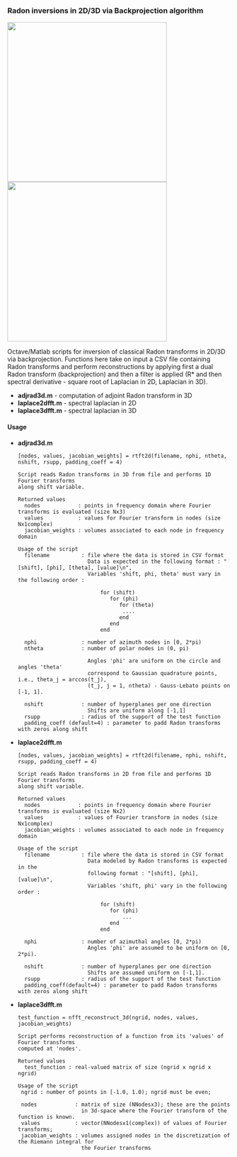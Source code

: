 ### Radon inversions in 2D/3D via Backprojection algorithm


<p float="center">
  
<p float="center">
  <img src="https://github.com/fedor-goncharov/Weighted-ray-Radon-transforms-in-3D/blob/master/pictures/backprojectionv1.png" width="360" />
  <img src="https://github.com/fedor-goncharov/Weighted-ray-Radon-transforms-in-3D/blob/master/pictures/backprojectionv0.png" width="360" />
</p>


Octave/Matlab scripts for inversion of classical Radon transforms in 2D/3D via backprojection.
Functions here take on input a CSV file containing Radon transforms and perform reconstructions by applying 
first a dual Radon transform (backprojection) and then a filter is applied (R* and then spectral derivative - 
square root of Laplacian in 2D, Laplacian in 3D).

  * **adjrad3d.m** - computation of adjoint Radon transform in 3D
  * **laplace2dfft.m** - spectral laplacian in 2D
  * **laplace3dfft.m** - spectral laplacian in 3D

#### Usage

 * **adjrad3d.m**
 
       [nodes, values, jacobian_weights] = rtft2d(filename, nphi, ntheta, nshift, rsupp, padding_coeff = 4)
       
       Script reads Radon transforms in 3D from file and performs 1D Fourier transforms 
       along shift variable. 
       
       Returned values
         nodes            : points in frequency domain where Fourier transforms is evaluated (size Nx3)
         values           : values for Fourier transform in nodes (size Nx1complex)
         jacobian_weights : volumes associated to each node in frequency domain

       Usage of the script
         filename          : file where the data is stored in CSV format
                             Data is expected in the following format : "[shift], [phi], [theta], [value]\n",
                             Variables 'shift, phi, theta' must vary in the following order : 
                 
                                 for (shift) 
                                    for (phi) 
                                       for (theta)
                                        ....
                                       end
                                    end
                                 end
                                      
         nphi              : number of azimuth nodes in [0, 2*pi)
         ntheta            : number of polar nodes in (0, pi)
        
                             Angles 'phi' are uniform on the circle and angles 'theta' 
                             correspond to Gaussian quadrature points, i.e., theta_j = arccos(t_j), 
                             (t_j, j = 1, ntheta) - Gauss-Lebato points on [-1, 1]. 

         nshift            : number of hyperplanes per one direction
                             Shifts are uniform along [-1,1]
         rsupp             : radius of the support of the test function
         padding_coeff (default=4) : parameter to padd Radon transforms with zeros along shift
 
 * **laplace2dfft.m**
 
       [nodes, values, jacobian_weights] = rtft2d(filename, nphi, nshift, rsupp, padding_coeff = 4)
       
       Script reads Radon transforms in 2D from file and performs 1D Fourier transforms 
       along shift variable. 
       
       Returned values
         nodes            : points in frequency domain where Fourier transforms is evaluated (size Nx2)
         values           : values of Fourier transform in nodes (size Nx1complex)
         jacobian_weights : volumes associated to each node in frequency domain

       Usage of the script
         filename          : file where the data is stored in CSV format
                             Data modeled by Radon transforms is expected in the 
                             following format : "[shift], [phi], [value]\n",
                             Variables 'shift, phi' vary in the following order : 
                 
                                 for (shift) 
                                    for (phi) 
                                        ...
                                    end
                                 end
                                      
         nphi              : number of azimuthal angles [0, 2*pi)
                             Angles 'phi' are assumed to be uniform on [0, 2*pi).

         nshift            : number of hyperplanes per one direction
                             Shifts are assumed uniform on [-1,1].
         rsupp             : radius of the support of the test function
         padding_coeff(default=4) : parameter to padd Radon transforms with zeros along shift
 
 * **laplace3dfft.m**
 
       test_function = nfft_reconstruct_3d(ngrid, nodes, values, jacobian_weights)
       
       Script performs reconstruction of a function from its 'values' of Fourier transforms 
       computed at 'nodes'.

       Returned values 
         test_function : real-valued matrix of size (ngrid x ngrid x ngrid)

       Usage of the script
        ngrid : number of points in [-1.0, 1.0); ngrid must be even;
        
        nodes            : matrix of size (NNodesx3); these are the points 
                           in 3d-space where the Fourier transform of the function is known. 
        values           : vector(NNodesx1(complex)) of values of Fourier transforms;
        jacobian_weights : volumes assigned nodes in the discretization of the Riemann integral for 
                           the Fourier transforms
